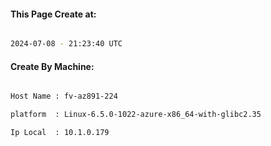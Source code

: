
   
#### This Page Create at:

```bash

2024-07-08 - 21:23:40 UTC

```

#### Create By Machine:

```bash

Host Name : fv-az891-224

platform  : Linux-6.5.0-1022-azure-x86_64-with-glibc2.35

Ip Local  : 10.1.0.179

```

